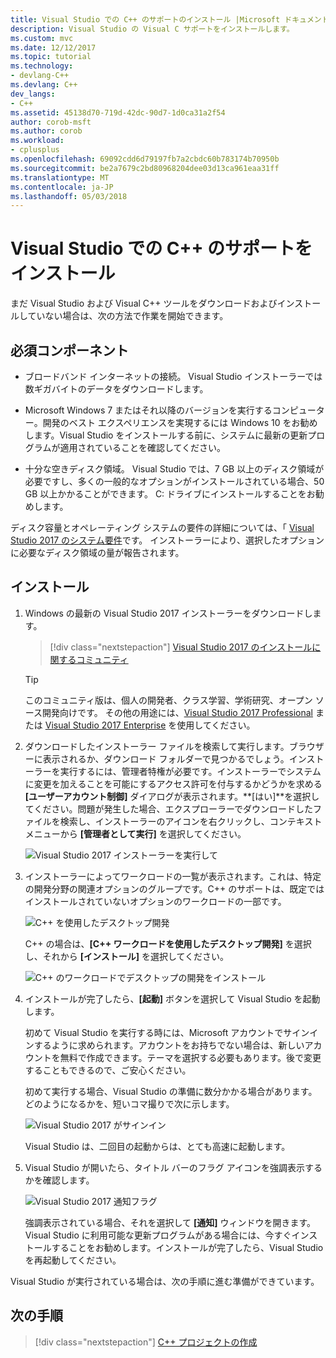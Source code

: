 ```yaml
---
title: Visual Studio での C++ のサポートのインストール |Microsoft ドキュメント
description: Visual Studio の Visual C サポートをインストールします。
ms.custom: mvc
ms.date: 12/12/2017
ms.topic: tutorial
ms.technology:
- devlang-C++
ms.devlang: C++
dev_langs:
- C++
ms.assetid: 45138d70-719d-42dc-90d7-1d0ca31a2f54
author: corob-msft
ms.author: corob
ms.workload:
- cplusplus
ms.openlocfilehash: 69092cdd6d79197fb7a2cbdc60b783174b70950b
ms.sourcegitcommit: be2a7679c2bd80968204dee03d13ca961eaa31ff
ms.translationtype: MT
ms.contentlocale: ja-JP
ms.lasthandoff: 05/03/2018
---
```

# <a name="install-c-support-in-visual-studio"></a>Visual Studio での C++ のサポートをインストール

まだ Visual Studio および Visual C++ ツールをダウンロードおよびインストールしていない場合は、次の方法で作業を開始できます。

## <a name="prerequisites"></a>必須コンポーネント

- ブロードバンド インターネットの接続。 Visual Studio インストーラーでは数ギガバイトのデータをダウンロードします。

- Microsoft Windows 7 またはそれ以降のバージョンを実行するコンピューター。開発のベスト エクスペリエンスを実現するには Windows 10 をお勧めします。Visual Studio をインストールする前に、システムに最新の更新プログラムが適用されていることを確認してください。

- 十分な空きディスク領域。 Visual Studio では、7 GB 以上のディスク領域が必要ですし、多くの一般的なオプションがインストールされている場合、50 GB 以上かかることができます。 C: ドライブにインストールすることをお勧めします。

ディスク容量とオペレーティング システムの要件の詳細については、「 [Visual Studio 2017 のシステム要件](https://www.visualstudio.com/productinfo/vs2017-system-requirements-vs)です。 インストーラーにより、選択したオプションに必要なディスク領域の量が報告されます。

## <a name="installation"></a>インストール

1. Windows の最新の Visual Studio 2017 インストーラーをダウンロードします。

   > [!div class="nextstepaction"]
   > <a target="frameTarget" href="https://www.visualstudio.com/thank-you-downloading-visual-studio/?sku=Community&rel=15&utm_source=docs&utm_medium=clickbutton">Visual Studio 2017 のインストールに関するコミュニティ</a>

   >[!Tip]
   > このコミュニティ版は、個人の開発者、クラス学習、学術研究、オープン ソース開発向けです。 その他の用途には、<a target="frameTarget" href="https://www.visualstudio.com/thank-you-downloading-visual-studio/?sku=Professional&rel=15&utm_source=docs&utm_medium=clickbutton">Visual Studio 2017 Professional</a> または <a target="frameTarget" href="https://www.visualstudio.com/thank-you-downloading-visual-studio/?sku=Enterprise&rel=15&utm_source=docs&utm_medium=clickbutton">Visual Studio 2017 Enterprise</a> を使用してください。

2. ダウンロードしたインストーラー ファイルを検索して実行します。ブラウザーに表示されるか、ダウンロード フォルダーで見つかるでしょう。インストーラーを実行するには、管理者特権が必要です。インストーラーでシステムに変更を加えることを可能にするアクセス許可を付与するかどうかを求める **[ユーザーアカウント制御]** ダイアログが表示されます。**[はい]**を選択してください。問題が発生した場合、エクスプローラーでダウンロードしたファイルを検索し、インストーラーのアイコンを右クリックし、コンテキスト メニューから **[管理者として実行]** を選択してください。

   ![Visual Studio 2017 インストーラーを実行して](../build/media/vscpp-concierge-run-installer.gif "Visual Studio のインストーラーを実行")

3. インストーラーによってワークロードの一覧が表示されます。これは、特定の開発分野の関連オプションのグループです。C++ のサポートは、既定ではインストールされていないオプションのワークロードの一部です。

   ![C++ を使用したデスクトップ開発](../build/media/desktop-development-with-cpp.png "C++ を使用したデスクトップの開発")

    C++ の場合は、**[C++ ワークロードを使用したデスクトップ開発]** を選択し、それから **[インストール]** を選択してください。

   ![C++ のワークロードでデスクトップの開発をインストール](../build/media/vscpp-concierge-choose-workload.gif "C++ ワークロードでデスクトップ開発のインストール")

4. インストールが完了したら、**[起動]** ボタンを選択して Visual Studio を起動します。

   初めて Visual Studio を実行する時には、Microsoft アカウントでサインインするように求められます。アカウントをお持ちでない場合は、新しいアカウントを無料で作成できます。テーマを選択する必要もあります。後で変更することもできるので、ご安心ください。 

   初めて実行する場合、Visual Studio の準備に数分かかる場合があります。どのようになるかを、短いコマ撮りで次に示します。

   ![Visual Studio 2017 がサインイン](../build/media/vscpp-quickstart-first-run.gif "Visual Studio 2017 のサインイン")

   Visual Studio は、二回目の起動からは、とても高速に起動します。

1. Visual Studio が開いたら、タイトル バーのフラグ アイコンを強調表示するかを確認します。

   ![Visual Studio 2017 通知フラグ](../build/media/vscpp-first-start-page-flag.png "Visual Studio 2017 通知フラグ")

   強調表示されている場合、それを選択して **[通知]** ウィンドウを開きます。Visual Studio に利用可能な更新プログラムがある場合には、今すぐインストールすることをお勧めします。インストールが完了したら、Visual Studio を再起動してください。

Visual Studio が実行されている場合は、次の手順に進む準備ができています。

## <a name="next-steps"></a>次の手順

> [!div class="nextstepaction"]
> [C++ プロジェクトの作成](vscpp-step-1-create.md)

<iframe src="" height="0" width="0" frameborder="0" name="frameTarget" />
